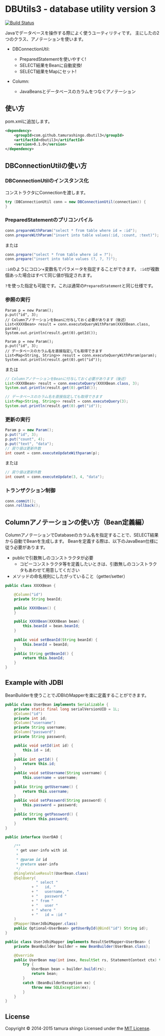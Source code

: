 DBUtils3  - database utility version 3
======================================

[![Build Status](https://travis-ci.org/tamurashingo/dbutils3.svg?branch=master)](https://travis-ci.org/tamurashingo/dbutils3)

Javaでデータベースを操作する際によく使うユーティリティです。
主にしたの2つのクラス、アノテーションを使います。

- DBConnectionUtil:
  - PreparedStatementを使いやすく!
  - SELECT結果をBeanに自動変換!
  - SELECT結果をMapにセット!

- Column:
  - JavaBeansとデータベースのカラムをつなぐアノテーション


使い方
------
pom.xmlに追加します。

```xml
<dependency>
    <groupId>com.github.tamurashingo.dbutil3</groupId>
    <artifactId>dbutil3</artifactId>
    <version>0.1.0</version>
</dependency>
```


DBConnectionUtilの使い方
----------------------
### DBConnectionUtilのインスタンス化 ###
コンストラクタにConnectionを渡します。
 
```java
try (DBConnectionUtil conn = new DBConnectionUtil(connection)) {
}
```
 
### PreparedStatementのプリコンパイル ###
 
```java
conn.prepareWithParam("select * from table where id = :id");
conn.prepareWithParam("insert into table values(:id, :count, :text)");
```

または

```java
conn.prepare("select * from table where id = ?");
conn.prepare("insert into table values (?, ?, ?)");
```

`:id`のようにコロン+変数名でパラメータを指定することができます。
`:id`が複数個あった場合はすべて同じ値が指定されます。

`?`を使った指定も可能です。これは通常の`PreparedStatement`と同じ仕様です。


### 参照の実行 ###

```
Param p = new Param();
p.put("id", 3);
// ColumnアノテーションをBeanに付与しておく必要があります（後述） 
List<XXXXBean> result = conn.executeQueryWithParam(XXXXBean.class, param);
System.out.println(result.get(0).getId());

Param p = new Param();
p.put("id", 3);
// データベースのカラム名を直接指定しても取得できます
List<Map<String, String>> result = conn.executeQueryWithParam(param);
System.out.println(result.get(0).get("id"));
```

または

```java
// ColumnアノテーションをBeanに付与しておく必要があります（後述） 
List<XXXXBean> result = conn.executeQuery(XXXXBean.class, 3);
System.out.println(result.get(0).getId());

// データベースのカラム名を直接指定しても取得できます
List<Map<String, String>> result = conn.executeQuery(3);
System.out.println(result.get(0).get("id"));
```


### 更新の実行 ###

```java
Param p = new Param();
p.put("id", 3);
p.put("count", 4);
p.put("text", "data");
// 戻り値は更新件数
int count = conn.executeUpdateWithparam(p);
```

または

```java
// 戻り値は更新件数
int count = conn.executeUpdate(3, 4, "data");
```


### トランザクション制御 ###

```java
conn.commit();
conn.rollback();
```


Columnアノテーションの使い方（Bean定義編）
--------------------------------
ColumnアノテーションでDatabaseのカラム名を指定することで、SELECT結果から自動でBeanを生成します。
Beanを定義する際は、以下のJavaBean仕様に従う必要があります。

- publicで引数無しのコンストラクタが必要
  - コピーコンストラクタ等を定義したいときは、引数無しのコンストラクタもあわせて用意してください
- メソッドの命名規則にしたがっていること（getter/setter）

```java
public class XXXXBean {

    @Column("id")
    private String beanId;

    public XXXXBean() {
    }

    public XXXXBean(XXXXBean bean) {
        this.beanId = bean.beanId;
    }
    
    public void setBeanId(String beanId) {
        this.beanId = beanId;
    }
    public String getBeanId() {
        return this.beanId;
    }
}
```


Example with JDBI
-----------------
BeanBuilderを使うことでJDBIのMapperを楽に定義することができます。

```java
public class UserBean implements Serializable {
    private static final long serialVersionUID = 1L;
    @Column("id")
    private int id;
    @Column("username")
    private String username;
    @Column("password")
    private String password;

    public void setId(int id) {
        this.id = id;
    }
    public int getId() {
        return this.id;
    }
    public void setUsername(String username) {
        this.username = username;
    }
    public String getUsername() {
        return this.username;
    }
    public void setPassword(String password) {
        this.password = password;
    }
    public String getPassword() {
        return this.password;
    }
}

public interface UserDAO {

    /**
     * get user-info with id.
     *
     * @param id id
     * @return user-info
     */
    @SingleValueResult(UserBean.class)
    @SqlQuery(
              " select "
            + "   id, "
            + "   username, "
            + "   password "
            + " from "
            + "   user "
            + " where "
            + "   id = :id "
    )
    @Mapper(UserJdbiMapper.class)
    public Optional<UserBean> getUserById(@Bind("id") String id);
}

public class UserJdbiMapper implements ResultSetMapper<UserBean> {
    private BeanBuilder builder = new BeanBuilder(UserBean.class);

    @Override
    public UserBean map(int inex, ResultSet rs, StatementContext ctx) throws SQLExcetion {
        try {
            UserBean bean = builder.build(rs);
            return bean;
        }
        catch (BeanBuilderException ex) {
            throw new SQLException(ex);
        }
    }
}

```


License
-------
Copyright &copy; 2014-2015 tamura shingo
Licensed under the [MIT License][MIT].

[MIT]: http://www.opensource.org/licenses/mit-license.php
